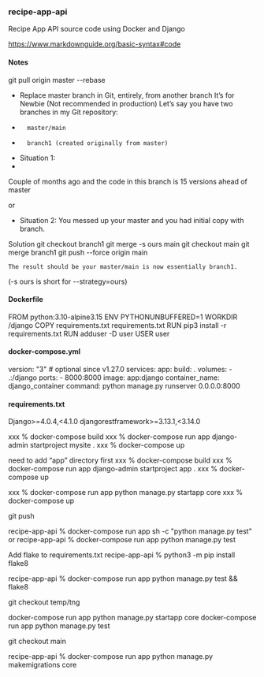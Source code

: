 ### recipe-app-api
Recipe App API source code using Docker and Django

<https://www.markdownguide.org/basic-syntax#code>

#### Notes

git pull origin master --rebase

* Replace master branch in Git, entirely, from another branch
It’s for Newbie (Not recommended in production)
Let’s say you have two branches in my Git repository:
* 		master/main
* 		branch1 (created originally from master)
* Situation 1:
* 
 Couple of months ago and the code in this branch is 15 versions ahead of master
 
 or

* Situation 2:
 You messed up your master and you had initial copy with branch.
 
 Solution
    git checkout branch1
    git merge -s ours main
    git checkout main
    git merge branch1
    git push --force origin main

    The result should be your master/main is now essentially branch1.

   (-s ours is short for --strategy=ours)

#### Dockerfile
FROM python:3.10-alpine3.15
ENV PYTHONUNBUFFERED=1
WORKDIR /django
COPY requirements.txt requirements.txt
RUN pip3 install -r requirements.txt
RUN adduser -D user
USER user

#### docker-compose.yml
version: "3"  # optional since v1.27.0
services:
  app:
    build: .
    volumes:
      - .:/django
    ports:
      - 8000:8000
    image: app:django
    container_name: django_container
    command: python manage.py runserver 0.0.0.0:8000
   
#### requirements.txt
Django>=4.0.4,<4.1.0
djangorestframework>=3.13.1,<3.14.0


xxx % docker-compose build
xxx % docker-compose run app django-admin startproject mysite . 
xxx % docker-compose up

need to add “app” directory first
xxx % docker-compose build
xxx % docker-compose run app django-admin startproject app . 
xxx % docker-compose up

xxx % docker-compose run app python manage.py startapp core 
xxx % docker-compose up



git push

recipe-app-api % docker-compose run app sh -c "python manage.py test" 
or
recipe-app-api % docker-compose run app python manage.py test 

Add flake to requirements.txt
recipe-app-api % python3 -m pip install flake8


recipe-app-api % docker-compose run app python manage.py test && flake8

git checkout temp/tng  

docker-compose run app python manage.py startapp core 
docker-compose run app python manage.py test

git checkout main

recipe-app-api % docker-compose run app python manage.py makemigrations core